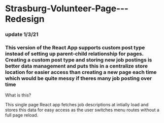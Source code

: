# Strasburg-Volunteer-Page---Redesign

### update 1/3/21 
###  This version of the React App supports custom post type instead of setting up parent-child relationship for pages. Creating a custom post type and storing new job postings is better data management and puts this in a centralize store location for easier access than creating a new page each time which would be quite messy if theres many job posting over time
What is this?

This single page React app fetches job descriptions at intially load and stores this data for easy access as the user switches menu routes without a full page reload.
